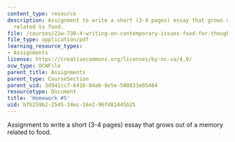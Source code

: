 ```yaml
---
content_type: resource
description: Assignment to write a short (3-4 pages) essay that grows out of a memory
  related to food.
file: /courses/21w-730-4-writing-on-contemporary-issues-food-for-thought-writing-and-reading-about-the-cultures-of-food-fall-2008/bfb259b2254534ec16e296fd81445b25_essay_1.pdf
file_type: application/pdf
learning_resource_types:
- Assignments
license: https://creativecommons.org/licenses/by-nc-sa/4.0/
ocw_type: OCWFile
parent_title: Assignments
parent_type: CourseSection
parent_uid: 3d941cc7-6416-04a6-8e5e-580833e05484
resourcetype: Document
title: 'Homework #5'
uid: bfb259b2-2545-34ec-16e2-96fd81445b25
---
```

Assignment to write a short (3-4 pages) essay that grows out of a memory related to food.